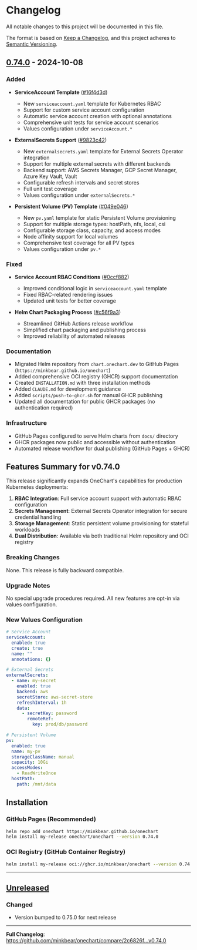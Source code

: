 # Changelog

All notable changes to this project will be documented in this file.

The format is based on [Keep a Changelog](https://keepachangelog.com/en/1.0.0/),
and this project adheres to [Semantic Versioning](https://semver.org/spec/v2.0.0.html).

## [0.74.0] - 2024-10-08

### Added

- **ServiceAccount Template** ([#16f4d3d](https://github.com/minkbear/onechart/commit/16f4d3d))
  - New `serviceaccount.yaml` template for Kubernetes RBAC
  - Support for custom service account configuration
  - Automatic service account creation with optional annotations
  - Comprehensive unit tests for service account scenarios
  - Values configuration under `serviceAccount.*`

- **ExternalSecrets Support** ([#9823c42](https://github.com/minkbear/onechart/commit/9823c42))
  - New `externalsecrets.yaml` template for External Secrets Operator integration
  - Support for multiple external secrets with different backends
  - Backend support: AWS Secrets Manager, GCP Secret Manager, Azure Key Vault, Vault
  - Configurable refresh intervals and secret stores
  - Full unit test coverage
  - Values configuration under `externalSecrets.*`

- **Persistent Volume (PV) Template** ([#049e046](https://github.com/minkbear/onechart/commit/049e046))
  - New `pv.yaml` template for static Persistent Volume provisioning
  - Support for multiple storage types: hostPath, nfs, local, csi
  - Configurable storage class, capacity, and access modes
  - Node affinity support for local volumes
  - Comprehensive test coverage for all PV types
  - Values configuration under `pv.*`

### Fixed

- **Service Account RBAC Conditions** ([#0ccf882](https://github.com/minkbear/onechart/commit/0ccf882))
  - Improved conditional logic in `serviceaccount.yaml` template
  - Fixed RBAC-related rendering issues
  - Updated unit tests for better coverage

- **Helm Chart Packaging Process** ([#c56f9a3](https://github.com/minkbear/onechart/commit/c56f9a3))
  - Streamlined GitHub Actions release workflow
  - Simplified chart packaging and publishing process
  - Improved reliability of automated releases

### Documentation

- Migrated Helm repository from `chart.onechart.dev` to GitHub Pages (`https://minkbear.github.io/onechart`)
- Added comprehensive OCI registry (GHCR) support documentation
- Created `INSTALLATION.md` with three installation methods
- Added `CLAUDE.md` for development guidance
- Added `scripts/push-to-ghcr.sh` for manual GHCR publishing
- Updated all documentation for public GHCR packages (no authentication required)

### Infrastructure

- GitHub Pages configured to serve Helm charts from `docs/` directory
- GHCR packages now public and accessible without authentication
- Automated release workflow for dual publishing (GitHub Pages + GHCR)

## Features Summary for v0.74.0

This release significantly expands OneChart's capabilities for production Kubernetes deployments:

1. **RBAC Integration**: Full service account support with automatic RBAC configuration
2. **Secrets Management**: External Secrets Operator integration for secure credential handling
3. **Storage Management**: Static persistent volume provisioning for stateful workloads
4. **Dual Distribution**: Available via both traditional Helm repository and OCI registry

### Breaking Changes

None. This release is fully backward compatible.

### Upgrade Notes

No special upgrade procedures required. All new features are opt-in via values configuration.

### New Values Configuration

```yaml
# Service Account
serviceAccount:
  enabled: true
  create: true
  name: ""
  annotations: {}

# External Secrets
externalSecrets:
  - name: my-secret
    enabled: true
    backend: aws
    secretStore: aws-secret-store
    refreshInterval: 1h
    data:
      - secretKey: password
        remoteRef:
          key: prod/db/password

# Persistent Volume
pv:
  enabled: true
  name: my-pv
  storageClassName: manual
  capacity: 10Gi
  accessModes:
    - ReadWriteOnce
  hostPath:
    path: /mnt/data
```

## Installation

### GitHub Pages (Recommended)
```bash
helm repo add onechart https://minkbear.github.io/onechart
helm install my-release onechart/onechart --version 0.74.0
```

### OCI Registry (GitHub Container Registry)
```bash
helm install my-release oci://ghcr.io/minkbear/onechart --version 0.74.0
```

---

## [Unreleased]

### Changed
- Version bumped to 0.75.0 for next release

---

**Full Changelog**: https://github.com/minkbear/onechart/compare/2c6826f...v0.74.0

[0.74.0]: https://github.com/minkbear/onechart/releases/tag/v0.74.0
[Unreleased]: https://github.com/minkbear/onechart/compare/v0.74.0...HEAD
